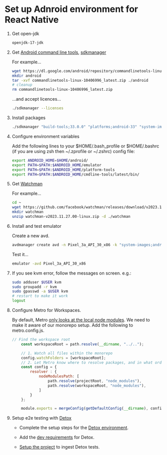 # Set up Adnroid environment for React Native

1. Get open-jdk

    ```bash
    openjdk-17-jdk
    ```

2. Get [Android command line tools](https://developer.android.com/tools#tools-sdk), [sdkmanager](https://developer.android.com/tools/sdkmanager)

    For example...

    ```bash
    wget https://dl.google.com/android/repository/commandlinetools-linux-10406996_latest.zip
    mkdir android
    tar -xvf commandlinetools-linux-10406996_latest.zip ./android
    # cleanup
    rm commandlinetools-linux-10406996_latest.zip
    ```

    ...and accept licences...

    ```bash
    ./sdkmanager --licenses
    ```

3. Install packages

    ```bash
    ./sdkmanager "build-tools;33.0.0" "platforms;android-33" "system-images;android-33;default;x86_64" "platform-tools"
    ```

4. Configure environment variables

    Add the following lines to your $HOME/.bash_profile or $HOME/.bashrc (if you are using zsh then ~/.zprofile or ~/.zshrc) config file: 

    ```bash
    export ANDROID_HOME=$HOME/android/
    export PATH=$PATH:$ANDROID_HOME/emulator
    export PATH=$PATH:$ANDROID_HOME/platform-tools
    export PATH=$PATH:$ANDROID_HOME/cmdline-tools/latest/bin/
    ```

5. Get [Watchman](https://facebook.github.io/watchman/docs/install#ubuntu-prebuilt-debs)

    For example...

    ```bash
    cd ~
    wget https://github.com/facebook/watchman/releases/download/v2023.11.27.00/watchman-v2023.11.27.00-linux.zip
    mkdir watchman
    unzip watchman-v2023.11.27.00-linux.zip -d ./watchman
    ```

6. Install and test emulator

    Create a new avd.

    ```bash
    avdmanager create avd -n Pixel_3a_API_30_x86 -k "system-images;android-33;default;x86_64" -d "pixel_3a
    ```

    Test it...

    ```bash
    emulator -avd Pixel_3a_API_30_x86
    ```

7. If you see kvm error, follow the messages on screen. e.g.:

    ```bash
    sudo adduser $USER kvm
    sudo groupadd -r kvm
    sudo gpasswd -a $USER kvm
    # restart to make it work
    logout
    ```

8. Configure Metro for Workspaces.

    By default, Metro [only looks at the local node modules](https://metrobundler.dev/docs/configuration#nodemodulespaths). We need to make it aware of our monorepo setup. Add the following to metro.config.js.

    ```js
    // Find the workspace root
        const workspaceRoot = path.resolve(__dirname, "../..");

        // 1. Watch all files within the monorepo
        config.watchFolders = [workspaceRoot];
        // 2. Let Metro know where to resolve packages, and in what order
        const config = {
            resolver : {
                nodeModulesPath: [
                    path.resolve(projectRoot, "node_modules"),
                    path.resolve(workspaceRoot, "node_modules"),
                ]
            }
        };

        module.exports = mergeConfig(getDefaultConfig(__dirname), config);

    ```

9. Setup e2e testing with [Detox](https://wix.github.io/Detox/)

    * Complete the setup steps for the [Detox environment](https://wix.github.io/Detox/docs/introduction/environment-setup#react-native-cli-quickstart).

    * Add the [dev requirements](https://wix.github.io/Detox/docs/introduction/environment-setup#detox-prerequisites) for Detox.

    * [Setup the project](https://wix.github.io/Detox/docs/introduction/project-setup) to ingest Detox tests.
